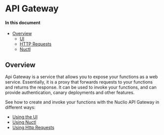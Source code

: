 # API Gateway

#### In this document

- [Overview](#overview)
  - [UI](#ui)
  - [HTTP Requests](#http)
  - [Nuctl](#nuctl)

<a id="overview"></a>
## Overview

Api Gateway is a service that allows you to expose your functions as a web service.
Essentially, it is a proxy that forwards requests to your functions and returns the response.
It can be used to invoke your functions, and can provide authentication, canary deployments and other features.

See how to create and invoke your functions with the Nuclio API Gateway in different ways:

- [Using the UI](/docs/reference/api-gateway/ui.md)
- [Using Nuctl](/docs/reference/api-gateway/nuctl.md)
- [Using Http Requests](/docs/reference/api-gateway/http.md)